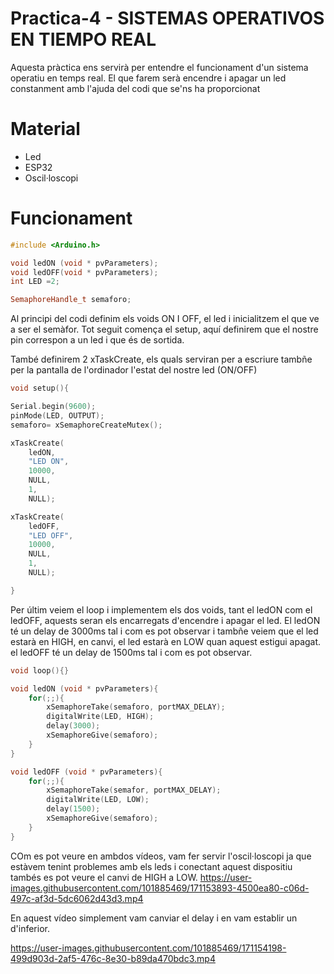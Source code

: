 # Practica-4 - SISTEMAS OPERATIVOS EN TIEMPO REAL

Aquesta pràctica ens servirà per entendre el funcionament d'un sistema operatiu en temps real. El que farem serà encendre i apagar un led constanment amb l'ajuda del codi que se'ns ha proporcionat

# Material

- Led
- ESP32
- Oscil·loscopi

# Funcionament

```c++
#include <Arduino.h>

void ledON (void * pvParameters);
void ledOFF(void * pvParameters);
int LED =2; 

SemaphoreHandle_t semaforo;
```

Al principi del codi definim els voids ON I OFF, el led i inicialitzem el que ve a ser el semàfor. Tot seguit comença el setup, aquí definirem que el nostre pin correspon a un led i que
és de sortida.

També definirem 2 xTaskCreate, els quals serviran per a escriure tambñe per la pantalla de l'ordinador l'estat del nostre led (ON/OFF)

```c++
void setup(){

Serial.begin(9600);
pinMode(LED, OUTPUT);
semaforo= xSemaphoreCreateMutex();

xTaskCreate(
    ledON,
    "LED ON",
    10000,
    NULL,
    1,
    NULL);

xTaskCreate(
    ledOFF,
    "LED OFF",
    10000,
    NULL,
    1,
    NULL);

}
```

Per últim veiem el loop i implementem els dos voids, tant el ledON com el ledOFF, aquests seran els encarregats d'encendre i apagar el led. El ledON té un delay de 3000ms
tal i com es pot observar i tambñe veiem que el led estarà en HIGH, en canvi, el led estarà en LOW quan aquest estigui apagat. el ledOFF té un delay de 1500ms 
tal i com es pot observar.

```c++
void loop(){}

void ledON (void * pvParameters){
    for(;;){
        xSemaphoreTake(semaforo, portMAX_DELAY);
        digitalWrite(LED, HIGH);
        delay(3000);
        xSemaphoreGive(semaforo);
    }
}

void ledOFF (void * pvParameters){
    for(;;){
        xSemaphoreTake(semafor, portMAX_DELAY);
        digitalWrite(LED, LOW);
        delay(1500);
        xSemaphoreGive(semaforo);
    }
}
```

COm es pot veure en ambdos vídeos, vam fer servir l'oscil·loscopi ja que estàvem tenint problemes amb els leds i conectant aquest dispositiu tambés es pot veure el canvi de HIGH a LOW.
https://user-images.githubusercontent.com/101885469/171153893-4500ea80-c06d-497c-af3d-5dc6062d43d3.mp4




En aquest vídeo simplement vam canviar el delay i en vam establir un d'inferior.

https://user-images.githubusercontent.com/101885469/171154198-499d903d-2af5-476c-8e30-b89da470bdc3.mp4

